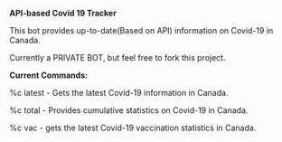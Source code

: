 **API-based Covid 19 Tracker**

This bot provides up-to-date(Based on API) information on Covid-19 in Canada.

Currently a PRIVATE BOT, but feel free to fork this project.


**Current Commands:**

%c latest - Gets the latest Covid-19 information in Canada.

%c total - Provides cumulative statistics on Covid-19 in Canada.

%c vac - gets the latest Covid-19 vaccination statistics in Canada.
